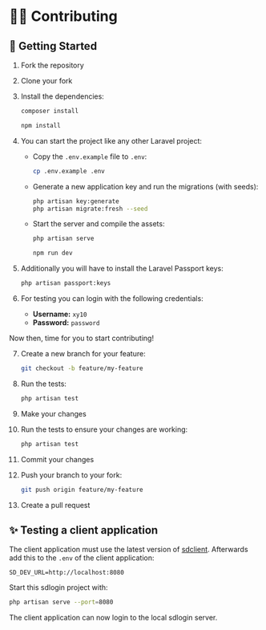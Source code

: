 # 👷‍♀️ Contributing

## 🚀 Getting Started

1. Fork the repository

2. Clone your fork

3. Install the dependencies:

    ```bash
    composer install
    ```

    ```bash
    npm install
    ```

4. You can start the project like any other Laravel project:

    - Copy the `.env.example` file to `.env`:

        ```bash
        cp .env.example .env
        ```

    - Generate a new application key and run the migrations (with seeds):

        ```bash
        php artisan key:generate
        php artisan migrate:fresh --seed
        ```

    - Start the server and compile the assets:

        ```bash
        php artisan serve
        ```

        ```bash
        npm run dev
        ```

5. Additionally you will have to install the Laravel Passport keys:

    ```bash
    php artisan passport:keys
    ```

6. For testing you can login with the following credentials:

    - **Username:** `xy10`
    - **Password:** `password`

Now then, time for you to start contributing!

7. Create a new branch for your feature:

    ```bash
    git checkout -b feature/my-feature
    ```

8. Run the tests:

    ```bash
    php artisan test
    ```

9. Make your changes

10. Run the tests to ensure your changes are working:

    ```bash
    php artisan test
    ```

11. Commit your changes

12. Push your branch to your fork:

    ```bash
    git push origin feature/my-feature
    ```

13. Create a pull request

## ✨ Testing a client application

The client application must use the latest version of [sdclient](https://github.com/curio-team/sdclient). Afterwards add this to the `.env` of the client application:

```env
SD_DEV_URL=http://localhost:8080
```

Start this sdlogin project with:
    
```bash
php artisan serve --port=8080
```

The client application can now login to the local sdlogin server.
